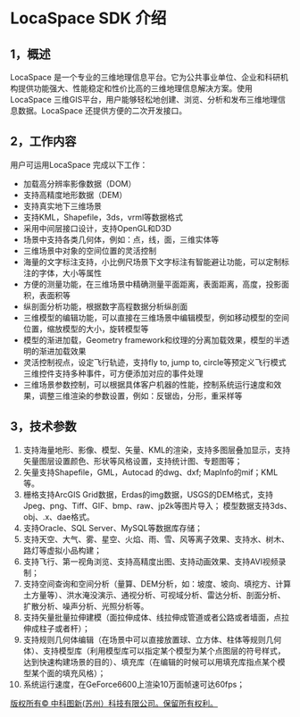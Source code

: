 # LocaSpace SDK 介绍

## 1，概述
 LocaSpace 是一个专业的三维地理信息平台。它为公共事业单位、企业和科研机构提供功能强大、性能稳定和性价比高的三维地理信息解决方案。使用LocaSpace 三维GIS平台，用户能够轻松地创建、浏览、分析和发布三维地理信息数据。LocaSpace 还提供方便的二次开发接口。  

## 2，工作内容
用户可运用LocaSpace 完成以下工作：
* 加载高分辨率影像数据（DOM）
* 支持高精度地形数据（DEM）
* 支持真实地下三维场景
* 支持KML，Shapefile，3ds，vrml等数据格式
* 采用中间层接口设计，支持OpenGL和D3D
* 场景中支持各类几何体，例如：点，线，面，三维实体等 
* 三维场景中对象的空间位置的灵活控制 
* 海量的文字标注支持，小比例尺场景下文字标注有智能避让功能，可以定制标注的字体，大小等属性
* 方便的测量功能，在三维场景中精确测量平面距离，表面距离，高度，投影面积，表面积等
* 纵剖面分析功能，根据数字高程数据分析纵剖面
* 三维模型的编辑功能，可以直接在三维场景中编辑模型，例如移动模型的空间位置，缩放模型的大小，旋转模型等
* 模型的渐进加载，Geometry  framework和纹理的分离加载效果，模型的半透明的渐进加载效果
* 灵活控制视点，设定飞行轨迹，支持fly to, jump to, circle等预定义飞行模式	三维控件支持多种事件，可方便添加对应的事件处理
* 三维场景参数控制，可以根据具体客户机器的性能，控制系统运行速度和效果，调整三维渲染的参数设置，例如：反锯齿，分形，重采样等

## 3，技术参数
1. 支持海量地形、影像、模型、矢量、KML的渲染，支持多图层叠加显示，支持矢量图层设置颜色、形状等风格设置，支持统计图、专题图等；
2. 矢量支持Shapefile，GML，Autocad 的dwg、dxf; MapInfo的mif；KML等。
3. 栅格支持ArcGIS Grid数据，Erdas的img数据，USGS的DEM格式，支持Jpeg、png、Tiff、GIF、bmp、raw、jp2k等图片导入； 模型数据支持3ds、obj、.x、dae格式。
4. 支持Oracle、SQL Server、MySQL等数据库存储；
5. 支持天空、大气、雾、星空、火焰、雨、雪、风等离子效果、支持水、树木、路灯等虚拟小品构建；
6. 支持飞行、第一视角浏览、支持高精度出图、支持动画效果、支持AVI视频录制；
7. 支持空间查询和空间分析（量算、DEM分析，如：坡度、坡向、填挖方、计算土方量等）、洪水淹没演示、通视分析、可视域分析、雷达分析、剖面分析、扩散分析、噪声分析、光照分析等。
8. 支持矢量批量拉伸建模（面拉伸成体、线拉伸成管道或者公路或者墙面，点拉伸成柱子或者杆）；
9. 支持规则几何体编辑（在场景中可以直接放置球、立方体、柱体等规则几何体）、支持模型库（利用模型库可以指定某个模型为某个点图层的符号样式，达到快速构建场景的目的）、填充库（在编辑的时候可以用填充库指点某个模型某个面的填充风格）；
10. 系统运行速度，在GeForce6600上渲染10万面帧速可达60fps；





 [版权所有© 中科图新(苏州）科技有限公司。保留所有权利。](http://www.engine3d.com/about.html)
